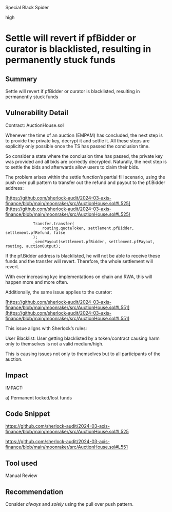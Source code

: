 Special Black Spider

high

# Settle will revert if pfBidder or curator is blacklisted, resulting in permanently stuck funds

## Summary

Settle will revert if pfBidder or curator is blacklisted, resulting in permanently stuck funds


## Vulnerability Detail

Contract: AuctionHouse.sol

Whenever the time of an auction (EMPAM) has concluded, the next step is to provide the private key, decrypt it and settle it. All these steps are explicitly only possible once the TS has passed the conclusion time. 

So consider a state where the conclusion time has passed, the private key was provided and all bids are correctly decrypted. Naturally, the next step is to settle the bids and afterwards allow users to claim their bids. 

The problem arises within the settle function’s partial fill scenario, using the push over pull pattern to transfer out the refund and payout to the pf.Bidder address:

[https://github.com/sherlock-audit/2024-03-axis-finance/blob/main/moonraker/src/AuctionHouse.sol#L525](https://github.com/sherlock-audit/2024-03-axis-finance/blob/main/moonraker/src/AuctionHouse.sol#L525)


            	Transfer.transfer(
                	routing.quoteToken, settlement.pfBidder, settlement.pfRefund, false
            	);
            	_sendPayout(settlement.pfBidder, settlement.pfPayout, routing, auctionOutput);

If the pf.Bidder address is blacklisted, he will not be able to receive these funds and the transfer will revert. Therefore, the whole settlement will revert.

With ever increasing kyc implementations on chain and RWA, this will happen more and more often.

Additionally, the same issue applies to the curator:


[https://github.com/sherlock-audit/2024-03-axis-finance/blob/main/moonraker/src/AuctionHouse.sol#L551](https://github.com/sherlock-audit/2024-03-axis-finance/blob/main/moonraker/src/AuctionHouse.sol#L551)

This issue aligns with Sherlock’s rules:

User Blacklist: User getting blacklisted by a token/contract causing harm only to themselves is not a valid medium/high.

This is causing issues not only to themselves but to all participants of the auction.

## Impact

IMPACT:

a) Permanent locked/lost funds

## Code Snippet

https://github.com/sherlock-audit/2024-03-axis-finance/blob/main/moonraker/src/AuctionHouse.sol#L525

https://github.com/sherlock-audit/2024-03-axis-finance/blob/main/moonraker/src/AuctionHouse.sol#L551

## Tool used

Manual Review

## Recommendation

Consider *always* and *solely* using the pull over push pattern.

